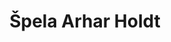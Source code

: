 ---
SICRIS: null
draft: false
fixName: špela_arhar_holdt
lab: Laboratorij za kognitivno modeliranje
labPos: Član laboratorija
location: R2.26 - Laboratorij LKM
mailInfo: spela.arhar-holdt@fri.uni-lj.si
officeHours: null
profName: asist. dr. ŠPELA ARHAR HOLDT
profTitle: Raziskovalec
telephoneInfo: null
title: Špela Arhar Holdt
---